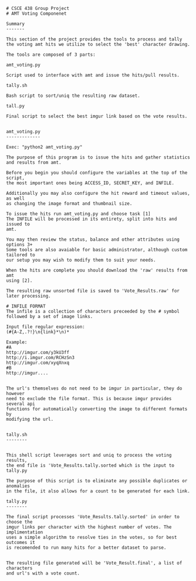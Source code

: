 	# CSCE 438 Group Project
	# AMT Voting Componenet

	Summary
	-------

	This section of the project provides the tools to process and tally
	the voting amt hits we utilize to select the 'best' character drawing.

	The tools are composed of 3 parts: 
	
	amt_voting.py

	Script used to interface with amt and issue the hits/pull results.

	tally.sh

	Bash script to sort/uniq the resulting raw dataset.

	tall.py

	Final script to select the best imgur link based on the vote results.


	amt_voting.py
	-------------

	Exec: "python2 amt_voting.py"

	The purpose of this program is to issue the hits and gather statistics 
	and results from amt. 

	Before you begin you should configure the variables at the top of the script,
	the most important ones being ACCESS_ID, SECRET_KEY, and INFILE.

	Additionally you may also configure the hit reward and timeout values, as well
	as changing the image format and thumbnail size. 

	To issue the hits run amt_voting.py and choose task [1]
	The INFILE will be processed in its entirety, split into hits and issued to 
	amt. 

	You may then review the status, balance and other attributes using options 3+
	Some tools are also avaiable for basic administrator, although custom tailored to
	our setup you may wish to modify them to suit your needs. 

	When the hits are complete you should download the 'raw' results from amt 
	using [2]. 

	The resulting raw unsorted file is saved to 'Vote_Results.raw' for later processing.

	# INFILE FORMAT
	The infile is a collection of characters preceeded by the # symbol
	followed by a set of image links. 

	Input file regular expression:
	(#{A-Z,.?!}\n{link}*\n)*

	Example:
	#A
	http://imgur.com/y3kU3ff
	http://i.imgur.com/RCHzSn3
	http://imgur.com/xyqXnxq
	#B
	http://imgur....


	The url's themselves do not need to be imgur in particular, they do however 
	need to exclude the file format. This is because imgur provides several api
	functions for automatically converting the image to different formats by 
	modifying the url.


	tally.sh
	--------


  	This shell script leverages sort and uniq to process the voting results,
  	the end file is 'Vote_Results.tally.sorted which is the input to tally.py

  	The purpose of this script is to eliminate any possible duplicates or anomalies 
  	in the file, it also allows for a count to be generated for each link.

  	tally.py
  	--------

  	The final script processes 'Vote_Results.tally.sorted' in order to choose the 
  	imgur links per character with the highest number of votes. The implimentation 
  	uses a simple algorithm to resolve ties in the votes, so for best outcomes it 
  	is recomended to run many hits for a better dataset to parse. 


  	The resulting file generated will be 'Vote_Result.final', a list of characters
  	and url's with a vote count.